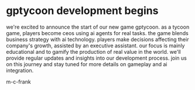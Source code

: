 # gptycoon development begins

we're excited to announce the start of our new game gptycoon. as a tycoon game, players become ceos using ai agents for real tasks. the game blends business strategy with ai technology. players make decisions affecting their company's growth, assisted by an executive assistant. our focus is mainly educational and to gamify the production of real value in the world. we'll provide regular updates and insights into our development process. join us on this journey and stay tuned for more details on gameplay and ai integration.

m-c-frank
